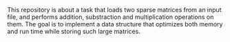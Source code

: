 This repository is about a task that loads two sparse matrices from an input file, and performs addition, substraction and multiplication operations on them.
The goal is to implement a data structure that optimizes both memory and run time while storing such large matrices.
